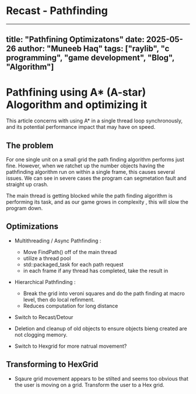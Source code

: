 # Recast - Pathfinding 

---
title: "Pathfining Optimizatons"
date: 2025-05-26
author: "Muneeb Haq"
tags: ["raylib", "c programming", "game development", "Blog", "Algorithm"]
---

# Pathfining using A* (A-star) Alogorithm and optimizing it

   This article concerns with using A* in a single thread loop synchronously, and its potential performance impact that may have on speed. 


## The problem 

  For one single unit on a small grid the path finding algorithm performs just fine. However, when we ratchet up the number objects having the pathfinding algorithm run on within a single frame, this causes several issues.  We can see in severe cases the program can segmetation fault and straight up crash. 

  The main thread is getting blocked while the path finding algorithm is performing its task, and as our game grows in complexity , this will slow the program down. 

## Optimizations

  - Multithreading / Async Pathfinding :
      - Move FindPath() off of the main thread
      - utilize a thread pool 
      - std::packaged_task for each path request
      - in each frame if any thread has completed, take the result in

   - Hierarchical Pathfinding :
      - Break the grid into veroni squares and do the path finding at macro level, then do local refinment.
      - Reduces computation for long distance 

   - Switch to Recast/Detour 
   
   - Deletion and cleanup of old objects to ensure objects bieng created are not clogging memory.

   - Switch to Hexgrid for more natrual movement?
      

## Transforming to HexGrid

- Sqaure grid movement appears to be stilted and seems too obvious that the user is moving on a grid. Transform the user to a Hex grid.

